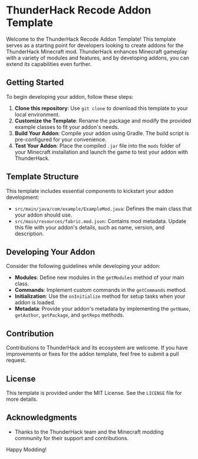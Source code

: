 # ThunderHack Recode Addon Template

Welcome to the ThunderHack Recode Addon Template! This template serves as a starting point for developers looking to create addons for the ThunderHack Minecraft mod. ThunderHack enhances Minecraft gameplay with a variety of modules and features, and by developing addons, you can extend its capabilities even further.

## Getting Started

To begin developing your addon, follow these steps:

1. **Clone this repository**: Use `git clone` to download this template to your local environment.
2. **Customize the Template**: Rename the package and modify the provided example classes to fit your addon's needs. 
3. **Build Your Addon**: Compile your addon using Gradle. The build script is pre-configured for your convenience.
4. **Test Your Addon**: Place the compiled `.jar` file into the `mods` folder of your Minecraft installation and launch the game to test your addon with ThunderHack.

## Template Structure

This template includes essential components to kickstart your addon development:

- `src/main/java/com/example/ExampleMod.java`: Defines the main class that your addon should use.
- `src/main/resources/fabric.mod.json`: Contains mod metadata. Update this file with your addon's details, such as name, version, and description.

## Developing Your Addon

Consider the following guidelines while developing your addon:

- **Modules**: Define new modules in the `getModules` method of your main class.
- **Commands**: Implement custom commands in the `getCommands` method.
- **Initialization**: Use the `onInitialize` method for setup tasks when your addon is loaded.
- **Metadata**: Provide your addon's metadata by implementing the `getName`, `getAuthor`, `getPackage`, and `getRepo` methods.

## Contribution

Contributions to ThunderHack and its ecosystem are welcome. If you have improvements or fixes for the addon template, feel free to submit a pull request.

## License

This template is provided under the MIT License. See the `LICENSE` file for more details.

## Acknowledgments

- Thanks to the ThunderHack team and the Minecraft modding community for their support and contributions.

Happy Modding!